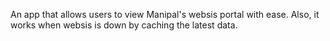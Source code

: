 An app that allows users to view Manipal's websis portal with ease. Also, it works when websis is down by caching the latest data.
